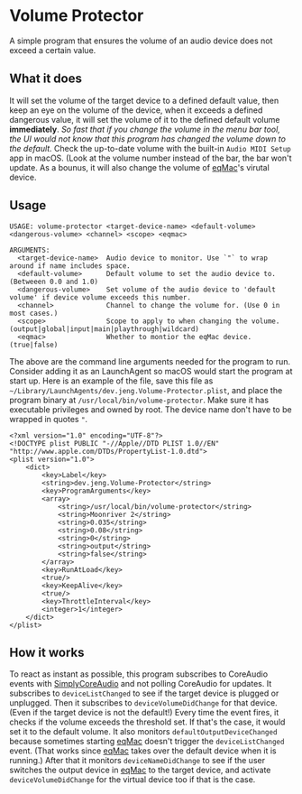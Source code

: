 # Volume Protector
A simple program that ensures the volume of an audio device does not exceed a certain value. 
## What it does
It will set the volume of the target device to a defined default value, then keep an eye on the volume of the device, when it exceeds a defined dangerous value, it will set the volume of it to the defined default volume **immediately**. *So fast that if you change the volume in the menu bar tool, the UI would not know that this program has changed the volume down to the default.* Check the up-to-date volume with the built-in `Audio MIDI Setup` app in macOS. (Look at the volume number instead of the bar, the bar won't update.
As a bounus, it will also change the volume of [eqMac](https://eqmac.app/)'s virutal device.
## Usage
```
USAGE: volume-protector <target-device-name> <default-volume> <dangerous-volume> <channel> <scope> <eqmac>

ARGUMENTS:
  <target-device-name>  Audio device to monitor. Use `"` to wrap around if name includes space.
  <default-volume>      Default volume to set the audio device to. (Betweeen 0.0 and 1.0)
  <dangerous-volume>    Set volume of the audio device to 'default volume' if device volume exceeds this number.
  <channel>             Channel to change the volume for. (Use 0 in most cases.)
  <scope>               Scope to apply to when changing the volume. (output|global|input|main|playthrough|wildcard)
  <eqmac>               Whether to montior the eqMac device. (true|false)
```
The above are the command line arguments needed for the program to run. Consider adding it as an LaunchAgent so macOS would start the program at start up. Here is an example of the file, save this file as `~/Library/LaunchAgents/dev.jeng.Volume-Protector.plist`, and place the program binary at `/usr/local/bin/volume-protector`. Make sure it has executable privileges and owned by root. The device name don't have to be wrapped in quotes `"`.
```
<?xml version="1.0" encoding="UTF-8"?>
<!DOCTYPE plist PUBLIC "-//Apple//DTD PLIST 1.0//EN"
"http://www.apple.com/DTDs/PropertyList-1.0.dtd">
<plist version="1.0">
    <dict>
        <key>Label</key>
        <string>dev.jeng.Volume-Protector</string>
        <key>ProgramArguments</key>
        <array>
            <string>/usr/local/bin/volume-protector</string>
            <string>Moonriver 2</string>
            <string>0.035</string>
            <string>0.08</string>
            <string>0</string>
            <string>output</string>
            <string>false</string>
        </array>
        <key>RunAtLoad</key>
        <true/>
        <key>KeepAlive</key>
        <true/>
        <key>ThrottleInterval</key>
        <integer>1</integer>
    </dict>
</plist>
```
## How it works
To react as instant as possible, this program subscribes to CoreAudio events with [SimplyCoreAudio](https://github.com/rnine/SimplyCoreAudio) and not polling CoreAudio for updates. It subscribes to `deviceListChanged` to see if the target device is plugged or unplugged. Then it subscribes to `deviceVolumeDidChange` for that device. (Even if the target device is not the default!) Every time the event fires, it checks if the volume exceeds the threshold set. If that's the case, it would set it to the default volume.
It also monitors `defaultOutputDeviceChanged` because sometimes starting [eqMac](https://eqmac.app/) doesn't trigger the `deviceListChanged` event. (That works since [eqMac](https://eqmac.app/) takes over the default device when it is running.) After that it monitors `deviceNameDidChange` to see if the user switches the output device in [eqMac](https://eqmac.app/) to the target device, and activate `deviceVolumeDidChange` for the virtual device too if that is the case.
